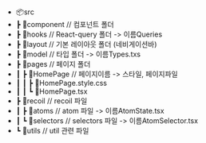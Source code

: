 - 📦src
-  ┣ 📂component  // 컴포넌트 폴더
-  ┣ 📂hooks  // React-query 폴더 -> 이름Queries
-  ┣ 📂layout  // 기본 레이아웃 폴더 (네비게이션바)
-  ┣ 📂model  // 타입 폴더 -> 이름Types.txs
-  ┣ 📂pages  // 페이지 폴더
-  ┃ ┣ 📂HomePage  // 페이지이름 -> 스타일, 페이지파일
-  ┃ ┃ ┣ 📜HomePage.style.css
-  ┃ ┃ ┗ 📜HomePage.tsx
-  ┣ 📂recoil // recoil 파일
-  ┃ ┣ 📂atoms  // atom 파일 -> 이름AtomState.tsx
-  ┃ ┗ 📂selectors  // selectors 파일 -> 이름AtomSelector.tsx
-  ┗ 📂utils // util 관련 파일
